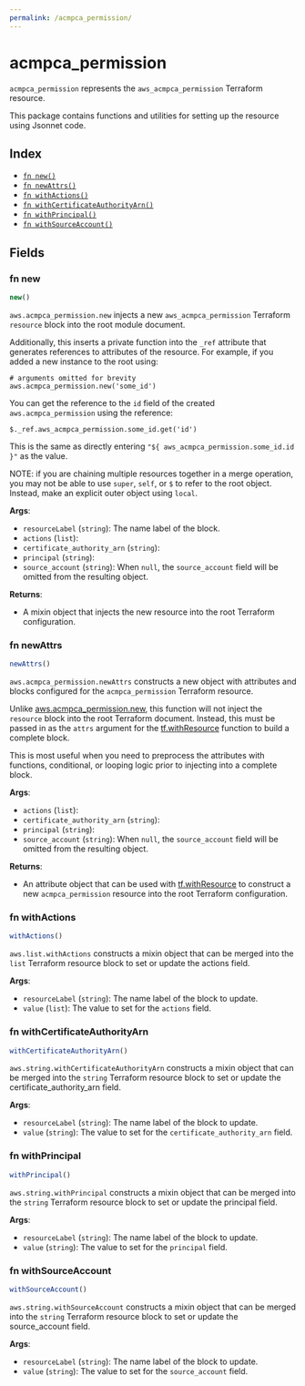 ```yaml
---
permalink: /acmpca_permission/
---
```


# acmpca_permission

`acmpca_permission` represents the `aws_acmpca_permission` Terraform resource.



This package contains functions and utilities for setting up the resource using Jsonnet code.


## Index

* [`fn new()`](#fn-new)
* [`fn newAttrs()`](#fn-newattrs)
* [`fn withActions()`](#fn-withactions)
* [`fn withCertificateAuthorityArn()`](#fn-withcertificateauthorityarn)
* [`fn withPrincipal()`](#fn-withprincipal)
* [`fn withSourceAccount()`](#fn-withsourceaccount)

## Fields

### fn new

```ts
new()
```


`aws.acmpca_permission.new` injects a new `aws_acmpca_permission` Terraform `resource`
block into the root module document.

Additionally, this inserts a private function into the `_ref` attribute that generates references to attributes of the
resource. For example, if you added a new instance to the root using:

    # arguments omitted for brevity
    aws.acmpca_permission.new('some_id')

You can get the reference to the `id` field of the created `aws.acmpca_permission` using the reference:

    $._ref.aws_acmpca_permission.some_id.get('id')

This is the same as directly entering `"${ aws_acmpca_permission.some_id.id }"` as the value.

NOTE: if you are chaining multiple resources together in a merge operation, you may not be able to use `super`, `self`,
or `$` to refer to the root object. Instead, make an explicit outer object using `local`.

**Args**:
  - `resourceLabel` (`string`): The name label of the block.
  - `actions` (`list`): 
  - `certificate_authority_arn` (`string`): 
  - `principal` (`string`): 
  - `source_account` (`string`):  When `null`, the `source_account` field will be omitted from the resulting object.

**Returns**:
- A mixin object that injects the new resource into the root Terraform configuration.


### fn newAttrs

```ts
newAttrs()
```


`aws.acmpca_permission.newAttrs` constructs a new object with attributes and blocks configured for the `acmpca_permission`
Terraform resource.

Unlike [aws.acmpca_permission.new](#fn-new), this function will not inject the `resource`
block into the root Terraform document. Instead, this must be passed in as the `attrs` argument for the
[tf.withResource](https://github.com/tf-libsonnet/core/tree/main/docs#fn-withresource) function to build a complete block.

This is most useful when you need to preprocess the attributes with functions, conditional, or looping logic prior to
injecting into a complete block.

**Args**:
  - `actions` (`list`): 
  - `certificate_authority_arn` (`string`): 
  - `principal` (`string`): 
  - `source_account` (`string`):  When `null`, the `source_account` field will be omitted from the resulting object.

**Returns**:
  - An attribute object that can be used with [tf.withResource](https://github.com/tf-libsonnet/core/tree/main/docs#fn-withresource) to construct a new `acmpca_permission` resource into the root Terraform configuration.


### fn withActions

```ts
withActions()
```

`aws.list.withActions` constructs a mixin object that can be merged into the `list`
Terraform resource block to set or update the actions field.



**Args**:
  - `resourceLabel` (`string`): The name label of the block to update.
  - `value` (`list`): The value to set for the `actions` field.


### fn withCertificateAuthorityArn

```ts
withCertificateAuthorityArn()
```

`aws.string.withCertificateAuthorityArn` constructs a mixin object that can be merged into the `string`
Terraform resource block to set or update the certificate_authority_arn field.



**Args**:
  - `resourceLabel` (`string`): The name label of the block to update.
  - `value` (`string`): The value to set for the `certificate_authority_arn` field.


### fn withPrincipal

```ts
withPrincipal()
```

`aws.string.withPrincipal` constructs a mixin object that can be merged into the `string`
Terraform resource block to set or update the principal field.



**Args**:
  - `resourceLabel` (`string`): The name label of the block to update.
  - `value` (`string`): The value to set for the `principal` field.


### fn withSourceAccount

```ts
withSourceAccount()
```

`aws.string.withSourceAccount` constructs a mixin object that can be merged into the `string`
Terraform resource block to set or update the source_account field.



**Args**:
  - `resourceLabel` (`string`): The name label of the block to update.
  - `value` (`string`): The value to set for the `source_account` field.
